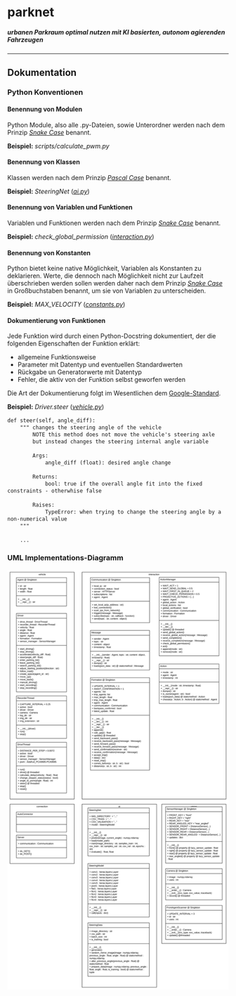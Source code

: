 # parknet
##### urbanen Parkraum optimal nutzen mit KI basierten, autonom agierenden Fahrzeugen

___

## Dokumentation
### Python Konventionen
#### Benennung von Modulen
Python Module, also alle .py-Dateien, sowie Unterordner werden nach dem Prinzip [*Snake Case*](https://en.wikipedia.org/wiki/Snake_case) benannt.

**Beispiel:** *scripts/calculate_pwm.py*

#### Benennung von Klassen
Klassen werden nach dem Prinzip [*Pascal Case*](https://wiki.c2.com/?PascalCase) benannt.

**Beispiel:** *SteeringNet* ([*ai.py*](https://github.com/lukashaverbeck/parknet/blob/master/ai.py#L369))

#### Benennung von Variablen und Funktionen
Variablen und Funktionen werden nach dem Prinzip [*Snake Case*](https://en.wikipedia.org/wiki/Snake_case) benannt.

**Beispiel:** *check_global_permission* ([*interaction.py*](https://github.com/lukashaverbeck/parknet/blob/master/interaction.py#L267))

#### Benennung von Konstanten
Python bietet keine native Möglichkeit, Variablen als Konstanten zu deklarieren. Werte, die dennoch nach Möglichkeit nicht zur Laufzeit überschrieben werden sollen werden daher nach dem Prinzip [*Snake Case*](https://en.wikipedia.org/wiki/Snake_case) in Großbuchstaben benannt, um sie von Variablen zu unterscheiden.

**Beispiel:** *MAX_VELOCITY* ([*constants.py*](https://github.com/lukashaverbeck/parknet/blob/master/constants.py#L14))

#### Dokumentierung von Funktionen
Jede Funktion wird durch einen Python-Docstring dokumentiert, der die folgenden Eigenschaften der Funktion erklärt:

* allgemeine Funktionsweise
* Parameter mit Datentyp und eventuellen Standardwerten
* Rückgabe un Generatorwerte mit Datentyp
* Fehler, die aktiv von der Funktion selbst geworfen werden

Die Art der Dokumentierung folgt im Wesentlichen dem [Google-Standard](https://sphinxcontrib-napoleon.readthedocs.io/en/latest/example_google.html).

**Beispiel:** *Driver.steer* ([*vehicle.py*](https://github.com/lukashaverbeck/parknet/blob/master/vehicle.py#L120))
```
def steer(self, angle_diff):
    """ changes the steering angle of the vehicle
        NOTE this method does not move the vehicle's steering axle
        but instead changes the steering internal angle variable

        Args:
            angle_diff (float): desired angle change

        Returns:
            bool: true if the overall angle fit into the fixed constraints - otherwhise false

        Raises:
            TypeError: when trying to change the steering angle by a non-numerical value
    """

    ...
```

### UML Implementations-Diagramm
![UML Diagramm des Softwareentwurfs](./UML.svg "Softwareentwurf")
